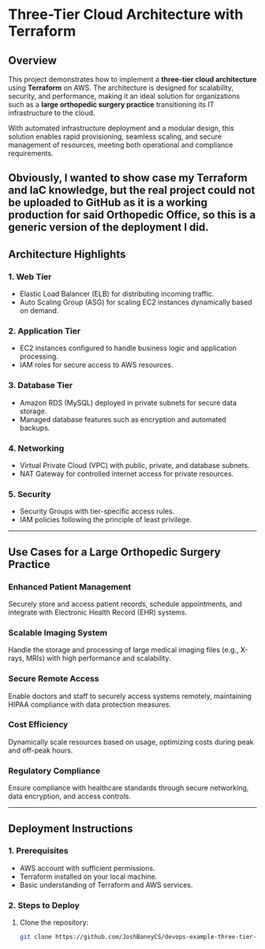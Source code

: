 # Three-Tier Cloud Architecture with Terraform

## Overview
This project demonstrates how to implement a **three-tier cloud architecture** using **Terraform** on AWS. The architecture is designed for scalability, security, and performance, making it an ideal solution for organizations such as a **large orthopedic surgery practice** transitioning its IT infrastructure to the cloud. 

With automated infrastructure deployment and a modular design, this solution enables rapid provisioning, seamless scaling, and secure management of resources, meeting both operational and compliance requirements.

Obviously, I wanted to show case my Terraform and IaC knowledge, but the real project could not be uploaded to GitHub as it is a working production for said Orthopedic Office, so this is a generic version of the deployment I did. 
---

## Architecture Highlights

### 1. **Web Tier**
- Elastic Load Balancer (ELB) for distributing incoming traffic.
- Auto Scaling Group (ASG) for scaling EC2 instances dynamically based on demand.

### 2. **Application Tier**
- EC2 instances configured to handle business logic and application processing.
- IAM roles for secure access to AWS resources.

### 3. **Database Tier**
- Amazon RDS (MySQL) deployed in private subnets for secure data storage.
- Managed database features such as encryption and automated backups.

### 4. **Networking**
- Virtual Private Cloud (VPC) with public, private, and database subnets.
- NAT Gateway for controlled internet access for private resources.

### 5. **Security**
- Security Groups with tier-specific access rules.
- IAM policies following the principle of least privilege.

---

## Use Cases for a Large Orthopedic Surgery Practice

### **Enhanced Patient Management**
Securely store and access patient records, schedule appointments, and integrate with Electronic Health Record (EHR) systems.

### **Scalable Imaging System**
Handle the storage and processing of large medical imaging files (e.g., X-rays, MRIs) with high performance and scalability.

### **Secure Remote Access**
Enable doctors and staff to securely access systems remotely, maintaining HIPAA compliance with data protection measures.

### **Cost Efficiency**
Dynamically scale resources based on usage, optimizing costs during peak and off-peak hours.

### **Regulatory Compliance**
Ensure compliance with healthcare standards through secure networking, data encryption, and access controls.

---

## Deployment Instructions

### **1. Prerequisites**
- AWS account with sufficient permissions.
- Terraform installed on your local machine.
- Basic understanding of Terraform and AWS services.

### **2. Steps to Deploy**
1. Clone the repository:
   ```bash
   git clone https://github.com/JoshBaneyCS/devops-example-three-tier-architecture
